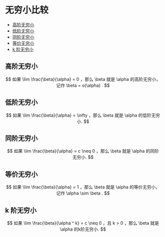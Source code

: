 # 无穷小比较

* [高阶无穷小](#高阶无穷小)
* [低阶无穷小](#低阶无穷小)
* [同阶无穷小](#同阶无穷小)
* [等价无穷小](#等价无穷小)
* [k 阶无穷小](#k-阶无穷小)

## 高阶无穷小

$$
如果 \lim \frac{\beta}{\alpha} = 0 ，那么 \beta 就是 \alpha 的高阶无穷小，记作 \beta = o(\alpha) .
$$

## 低阶无穷小

$$
如果 \lim \frac{\beta}{\alpha} = \infty ，那么 \beta 就是 \alpha 的低阶无穷小.
$$

## 同阶无穷小

$$
如果 \lim \frac{\beta}{\alpha} = c \neq 0 ，那么 \beta 就是 \alpha 的同阶无穷小.
$$

## 等价无穷小

$$
如果 \lim \frac{\beta}{\alpha} = 1 ，那么 \beta 就是 \alpha 的等价无穷小，记作 \alpha \sim \beta .
$$

## k 阶无穷小

$$
如果 \lim \frac{\beta}{\alpha ^ k} = c \neq 0 ，且 k > 0 ，那么 \beta 就是 \alpha 的k阶无穷小.
$$



